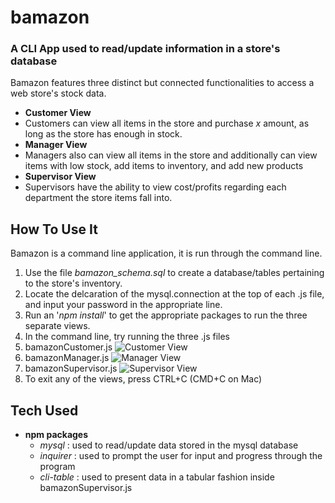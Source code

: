 # bamazon
### A CLI App used to read/update information in a store's database

Bamazon features three distinct but connected functionalities to access a web store's stock data.
* __Customer View__
 * Customers can view all items in the store and purchase *x* amount, as long as the store has enough in stock.
* __Manager View__
 * Managers also can view all items in the store and additionally can view items with low stock, add items to inventory, and add new products
* __Supervisor View__
 * Supervisors have the ability to view cost/profits regarding each department the store items fall into.


## How To Use It
Bamazon is a command line application, it is run through the command line.
1. Use the file *bamazon_schema.sql* to create a database/tables pertaining to the store's inventory.
2. Locate the delcaration of the mysql.connection at the top of each .js file, and input your password in the appropriate line.
3. Run an '*npm install*' to get the appropriate packages to run the three separate views.
3. In the command line, try running the three .js files
  1. bamazonCustomer.js
  ![Customer View](https://i.imgur.com/LTt3tGf.png)
  2. bamazonManager.js
  ![Manager View](https://i.imgur.com/mrafMeR.png)
  3. bamazonSupervisor.js
  ![Supervisor View](https://i.imgur.com/N6Jsb6S.png)
4. To exit any of the views, press CTRL+C (CMD+C on Mac)
  
## Tech Used
* __npm packages__
  * _mysql_ : used to read/update data stored in the mysql database
  * _inquirer_ : used to prompt the user for input and progress through the program
  * _cli-table_ : used to present data in a tabular fashion inside bamazonSupervisor.js
